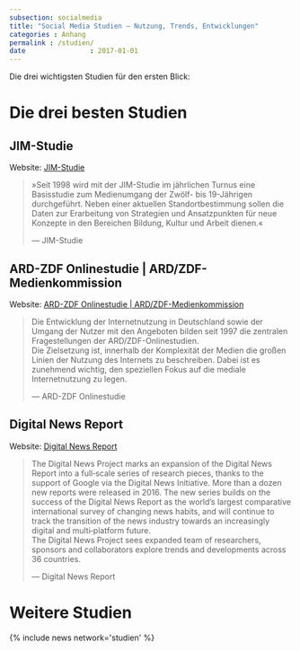 ```yaml
---
subsection: socialmedia
title: "Social Media Studien – Nutzung, Trends, Entwicklungen"
categories : Anhang
permalink : /studien/
date                : 2017-01-01
---
```

Die drei wichtigsten Studien für den ersten Blick:
<!-- readmore -->

# Die drei besten Studien

## JIM-Studie

Website: [JIM-Studie](https://www.mpfs.de/studien/jim-studie/2018/)

> »Seit 1998 wird mit der JIM-Studie im jährlichen Turnus eine
> Basisstudie zum Medienumgang der Zwölf- bis 19-Jährigen durchgeführt.
> Neben einer aktuellen Standortbestimmung sollen die Daten zur
> Erarbeitung von Strategien und Ansatzpunkten für neue Konzepte in den
> Bereichen Bildung, Kultur und Arbeit dienen.«
> 
> —  JIM-Studie 

## ARD-ZDF Onlinestudie | ARD/ZDF-Medienkommission

Website: [ARD-ZDF Onlinestudie |
ARD/ZDF-Medienkommission](http://www.ard-zdf-onlinestudie.de/)

> Die Entwicklung der Internetnutzung in Deutschland sowie der Umgang
> der Nutzer mit den Angeboten bilden seit 1997 die zentralen
> Fragestellungen der ARD/ZDF-Onlinestudien.  
> Die Zielsetzung ist, innerhalb der Komplexität der Medien die großen
> Linien der Nutzung des Internets zu beschreiben. Dabei ist es
> zunehmend wichtig, den speziellen Fokus auf die mediale
> Internetnutzung zu legen.
> 
> —  ARD-ZDF Onlinestudie 

## Digital News Report

Website: [Digital News Report](http://www.digitalnewsreport.org/)

> The Digital News Project marks an expansion of the Digital News Report
> into a full‐scale series of research pieces, thanks to the support of
> Google via the Digital News Initiative. More than a dozen new reports
> were released in 2016. The new series builds on the success of the
> Digital News Report as the world’s largest comparative international
> survey of changing news habits, and will continue to track the
> transition of the news industry towards an increasingly digital and
> multi‐platform future.  
> The Digital News Project sees expanded team of researchers, sponsors
> and collaborators explore trends and developments across 36 countries.
> 
> —  Digital News Report 

# Weitere Studien

{% include news network='studien' %}
